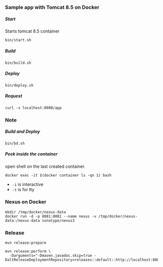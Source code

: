 ### Sample app with Tomcat 8.5 on Docker

##### Start
Starts tomcat 8.5 container
```sh
bin/start.sh
```

##### Build
```
bin/build.sh
```

##### Deploy
```
bin/deploy.sh

```
##### Request
```
curl -s localhost:8080/app
```

### Note
##### Build and Deploy
```
bin/bd.sh
```

##### Peek inside the container
open shell on the last created container.

```
docker exec -it $(docker container ls -qn 1) bash
```
* `-i` is interactive
* `-t` is for tty

### Nexus on Docker

    mkdir /tmp/docker/nexus-data
    docker run -d -p 8081:8081 --name nexus -v /tmp/docker/nexus-data:/nexus-data sonatype/nexus3

### Release

    mvn release:prepare

    mvn release:perform \
      -Darguments="-Dmaven.javadoc.skip=true -DaltReleaseDeploymentRepository=releases::default::http://localhost:8081/nexus/content/repositories/releases"

